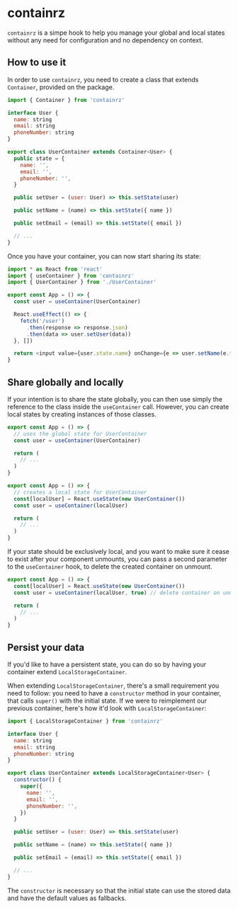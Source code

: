 # containrz

`containrz` is a simpe hook to help you manage your global and local states without any need for configuration and no dependency on context.

## How to use it

In order to use `containrz`, you need to create a class that extends `Container`, provided on the package.

```js
import { Container } from 'containrz'

interface User {
  name: string
  email: string
  phoneNumber: string
}

export class UserContainer extends Container<User> {
  public state = {
    name: '',
    email: '',
    phoneNumber: '',
  }

  public setUser = (user: User) => this.setState(user)

  public setName = (name) => this.setState({ name })

  public setEmail = (email) => this.setState({ email })

  // ...
}
```

Once you have your container, you can now start sharing its state:

```js
import * as React from 'react'
import { useContainer } from 'containrz'
import { UserContainer } from './UserContainer'

export const App = () => {
  const user = useContainer(UserContainer)

  React.useEffect(() => {
    fetch('/user')
      .then(response => response.json)
      .then(data => user.setUser(data))
  }, [])

  return <input value={user.state.name} onChange={e => user.setName(e.target.value)} />
}
```

## Share globally and locally

If your intention is to share the state globally, you can then use simply the reference to the class inside the `useContainer` call. However, you can create local states by creating instances of those classes.

```js
export const App = () => {
  // uses the global state for UserContainer
  const user = useContainer(UserContainer)

  return (
    // ...
  )
}

export const App = () => {
  // creates a local state for UserContainer
  const[localUser] = React.useState(new UserContainer())
  const user = useContainer(localUser)

  return (
    // ...
  )
}

```

If your state should be exclusively local, and you want to make sure it cease to exist after your component unmounts, you can pass a second parameter to the `useContainer` hook, to delete the created container on unmount.

```js
export const App = () => {
  const[localUser] = React.useState(new UserContainer())
  const user = useContainer(localUser, true) // delete container on unmount

  return (
    // ...
  )
}

```

## Persist your data

If you'd like to have a persistent state, you can do so by having your container extend `LocalStorageContainer`.

When extending `LocalStorageContainer`, there's a small requirement you need to follow: you need to have a `constructor` method in your container, that calls `super()` with the initial state. If we were to reimplement our previous container, here's how it'd look with `LocalStorageContainer`:

```js
import { LocalStorageContainer } from 'containrz'

interface User {
  name: string
  email: string
  phoneNumber: string
}

export class UserContainer extends LocalStorageContainer<User> {
  constructor() {
    super({
      name: '',
      email: '',
      phoneNumber: '',
    })
  }

  public setUser = (user: User) => this.setState(user)

  public setName = (name) => this.setState({ name })

  public setEmail = (email) => this.setState({ email })

  // ...
}
```

The `constructor` is necessary so that the initial state can use the stored data and have the default values as fallbacks.
